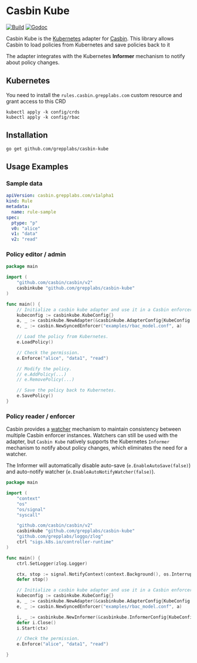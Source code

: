 Casbin Kube
====

[![Build](https://github.com/grepplabs/casbin-kube/actions/workflows/ci.yml/badge.svg)](https://github.com/grepplabs/casbin-kube/actions/workflows/ci.yml)
[![Godoc](https://godoc.org/github.com/casbin/casbin?status.svg)](https://pkg.go.dev/github.com/grepplabs/casbin-kube)

Casbin Kube is the [Kubernetes](https://kubernetes.io/) adapter for [Casbin](https://github.com/casbin/casbin). This library allows Casbin to load policies from Kubernetes and save policies back to it

The adapter integrates with the Kubernetes **Informer** mechanism to notify about policy changes.

## Kubernetes 

You need to install the `rules.casbin.grepplabs.com` custom resource and grant access to this CRD

```
kubectl apply -k config/crds
kubectl apply -k config/rbac
```

## Installation

    go get github.com/grepplabs/casbin-kube

## Usage Examples

### Sample data

```yaml
apiVersion: casbin.grepplabs.com/v1alpha1
kind: Rule
metadata:
  name: rule-sample
spec:
  ptype: "p"
  v0: "alice"
  v1: "data"
  v2: "read"
``` 

### Policy editor / admin 

```go
package main

import (
    "github.com/casbin/casbin/v2"
    casbinkube "github.com/grepplabs/casbin-kube"
)

func main() {
    // Initialize a casbin kube adapter and use it in a Casbin enforcer:
    kubeconfig := casbinkube.KubeConfig{}
    a, _ := casbinkube.NewAdapter(&casbinkube.AdapterConfig{KubeConfig: kubeconfig})
    e, _ := casbin.NewSyncedEnforcer("examples/rbac_model.conf", a)

    // Load the policy from Kubernetes.
    e.LoadPolicy()

    // Check the permission.
    e.Enforce("alice", "data1", "read")

    // Modify the policy.
    // e.AddPolicy(...)
    // e.RemovePolicy(...)

    // Save the policy back to Kubernetes.
    e.SavePolicy()
}
```

### Policy reader / enforcer

Casbin provides a [watcher](https://casbin.org/docs/watchers) mechanism to maintain consistency between multiple Casbin enforcer instances. 
Watchers can still be used with the adapter, but `Casbin Kube` natively supports the Kubernetes `Informer` mechanism to notify about policy changes, 
which eliminates the need for a watcher.

The Informer will automatically disable auto-save (`e.EnableAutoSave(false)`) and auto-notify watcher (`e.EnableAutoNotifyWatcher(false)`).

```go
package main

import (
	"context"
	"os"
	"os/signal"
	"syscall"

	"github.com/casbin/casbin/v2"
	casbinkube "github.com/grepplabs/casbin-kube"
	"github.com/grepplabs/loggo/zlog"
	ctrl "sigs.k8s.io/controller-runtime"
)

func main() {
	ctrl.SetLogger(zlog.Logger)

	ctx, stop := signal.NotifyContext(context.Background(), os.Interrupt, syscall.SIGTERM)
	defer stop()

	// Initialize a casbin kube adapter and use it in a Casbin enforcer:
	kubeconfig := casbinkube.KubeConfig{}
	a, _ := casbinkube.NewAdapter(&casbinkube.AdapterConfig{KubeConfig: kubeconfig})
	e, _ := casbin.NewSyncedEnforcer("examples/rbac_model.conf", a)

	i, _ := casbinkube.NewInformer(&casbinkube.InformerConfig{KubeConfig: kubeconfig}, e)
	defer i.Close()
	i.Start(ctx)

	// Check the permission.
	e.Enforce("alice", "data1", "read")

}
```
